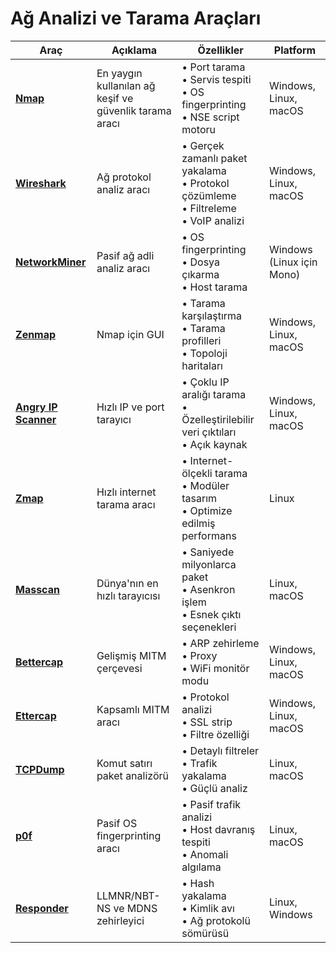 # Ağ Analizi ve Tarama Araçları

| Araç | Açıklama | Özellikler | Platform |
|------|----------|------------|----------|
| [**Nmap**](https://www.nmap.org) | En yaygın kullanılan ağ keşif ve güvenlik tarama aracı | • Port tarama<br>• Servis tespiti<br>• OS fingerprinting<br>• NSE script motoru | Windows, Linux, macOS |
| [**Wireshark**](https://www.wireshark.org) | Ağ protokol analiz aracı | • Gerçek zamanlı paket yakalama<br>• Protokol çözümleme<br>• Filtreleme<br>• VoIP analizi | Windows, Linux, macOS |
| [**NetworkMiner**](https://www.netresec.com/?page=NetworkMiner) | Pasif ağ adli analiz aracı | • OS fingerprinting<br>• Dosya çıkarma<br>• Host tarama | Windows (Linux için Mono) |
| [**Zenmap**](https://nmap.org/zenmap/) | Nmap için GUI | • Tarama karşılaştırma<br>• Tarama profilleri<br>• Topoloji haritaları | Windows, Linux, macOS |
| [**Angry IP Scanner**](https://angryip.org/) | Hızlı IP ve port tarayıcı | • Çoklu IP aralığı tarama<br>• Özelleştirilebilir veri çıktıları<br>• Açık kaynak | Windows, Linux, macOS |
| [**Zmap**](https://github.com/zmap/zmap) | Hızlı internet tarama aracı | • Internet-ölçekli tarama<br>• Modüler tasarım<br>• Optimize edilmiş performans | Linux |
| [**Masscan**](https://github.com/robertdavidgraham/masscan) | Dünya'nın en hızlı tarayıcısı | • Saniyede milyonlarca paket<br>• Asenkron işlem<br>• Esnek çıktı seçenekleri | Linux, macOS |
| [**Bettercap**](https://www.bettercap.org/) | Gelişmiş MITM çerçevesi | • ARP zehirleme<br>• Proxy<br>• WiFi monitör modu | Windows, Linux, macOS |
| [**Ettercap**](https://www.ettercap-project.org/) | Kapsamlı MITM aracı | • Protokol analizi<br>• SSL strip<br>• Filtre özelliği | Windows, Linux, macOS |
| [**TCPDump**](https://www.tcpdump.org/) | Komut satırı paket analizörü | • Detaylı filtreler<br>• Trafik yakalama<br>• Güçlü analiz | Linux, macOS |
| [**p0f**](https://lcamtuf.coredump.cx/p0f3/) | Pasif OS fingerprinting aracı | • Pasif trafik analizi<br>• Host davranış tespiti<br>• Anomali algılama | Linux, macOS |
| [**Responder**](https://github.com/lgandx/Responder) | LLMNR/NBT-NS ve MDNS zehirleyici | • Hash yakalama<br>• Kimlik avı<br>• Ağ protokolü sömürüsü | Linux, Windows |

